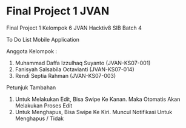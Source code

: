 # Final Project 1 JVAN

Final Project 1 Kelompok 6 JVAN Hacktiv8 SIB Batch 4

To Do List Mobile Application

Anggota Kelompok :
1. Muhammad Daffa Izzulhaq Suyanto (JVAN-KS07-001)
2. Fanisyah Salsabila Octavianti (JVAN-KS07-014)
3. Rendi Septia Rahman (JVAN-KS07-003)

Petunjuk Tambahan
1. Untuk Melakukan Edit, Bisa Swipe Ke Kanan. Maka Otomatis Akan Melakukan Proses Edit
2. Untuk Menghapus, Bisa Swipe Ke Kiri. Muncul Notifikasi Untuk Menghapus / Tidak
